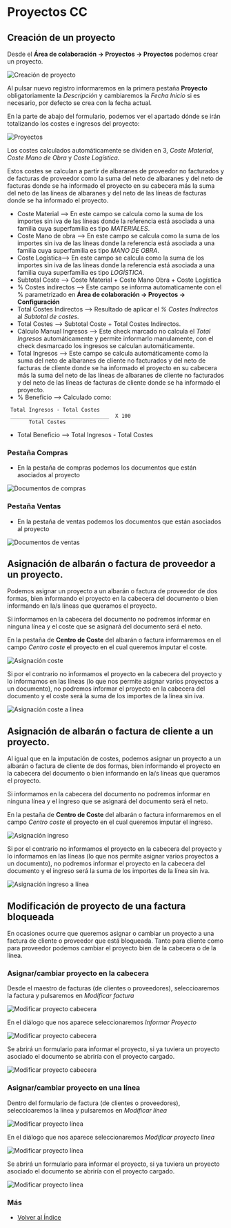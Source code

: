 # Proyectos CC

## Creación de un proyecto
Desde el **Área de colaboración -> Proyectos -> Proyectos** podemos crear un proyecto.

![Creación de proyecto](./img/formproyectos2.png)

Al pulsar nuevo registro informaremos en la primera pestaña **Proyecto** obligatoriamente la *Descripción* y cambiaremos la *Fecha Inicio* si es necesario, por defecto se crea con la fecha actual.

En la parte de abajo del formulario, podemos ver el apartado dónde se irán totalizando los costes e ingresos del proyecto:

![Proyectos](./img/formproyectos.png)

Los costes calculados automáticamente se dividen en 3, *Coste Material*, *Coste Mano de Obra* y *Coste Logística*.

Estos costes se calculan a partir de albaranes de proveedor no facturados y de facturas de proveedor como la suma del neto de albaranes y del neto de facturas donde se ha informado el proyecto en su cabecera más la suma del neto de las líneas de albaranes y del neto de las líneas de facturas donde se ha informado el proyecto.

- Coste Material --> En este campo se calcula como la suma de los importes 
sin iva de las líneas donde la referencia está asociada a una familia cuya superfamilia es tipo *MATERIALES*.
- Coste Mano de obra --> En este campo se calcula como la suma de los importes sin iva de las líneas donde la referencia está asociada a una familia cuya superfamilia es tipo *MANO DE OBRA*.
- Coste Logística--> En este campo se calcula como la suma de los importes sin iva de las líneas donde la referencia está asociada a una familia cuya superfamilia es tipo *LOGÍSTICA*.
- Subtotal Coste --> Coste Material + Coste Mano Obra + Coste Logística
- % Costes indirectos --> Este campo se informa automaticamente con el % parametrizado en **Área de colaboración -> Proyectos -> Configuración**
- Total Costes Indirectos --> Resultado de aplicar el *% Costes Indirectos* al *Subtotal de costes*.
- Total Costes --> Subtotal Coste + Total Costes Indirectos.
- Cálculo Manual Ingresos --> Este check marcado no calcula el *Total Ingresos* automáticamente y permite informarlo manulamente, con el check desmarcado los ingresos se calculan automáticamente.
- Total Ingresos --> Este campo se calcula automáticamente como la suma del neto de albaranes de cliente no facturados y del neto de facturas de cliente donde se ha informado el proyecto en su cabecera más la suma del neto de las líneas de albaranes de cliente no facturados y del neto de las líneas de facturas de cliente donde se ha informado el proyecto.
- % Beneficio --> Calculado como:
```
 Total Ingresos - Total Costes
 ________________________________  X 100
       Total Costes
```
- Total Beneficio --> Total Ingresos - Total Costes

### Pestaña Compras
- En la pestaña de compras podemos los documentos que están asociados al proyecto

![Documentos de compras](./img/formcl_proyectos4.png)

### Pestaña Ventas
- En la pestaña de ventas podemos los documentos que están asociados al proyecto

![Documentos de ventas](./img/formcl_proyectos5.png)

## Asignación de albarán o factura de proveedor a un proyecto.

Podemos asignar un proyecto a un albarán o factura de proveedor de dos formas, bien informando el proyecto en la cabecera del documento o bien informando en la/s líneas que queramos el proyecto.

Si informamos en la cabecera del documento no podremos informar en ninguna línea y el coste que se asignará del documento será el neto.

En la pestaña de **Centro de Coste** del albarán o factura informaremos en el campo *Centro coste* el proyecto en el cual queremos imputar el coste.

![Asignación coste](./img/form_albaranesprov.png)


Si por el contrario no informamos el proyecto en la cabecera del proyecto y lo informamos en las líneas (lo que nos permite asignar varios proyectos a un documento), no podremos informar el proyecto en la cabecera del documento y el coste será la suma de los importes de la línea sin iva.

![Asignación coste a linea](./img/form_lineasalbaranesprov.png)

## Asignación de albarán o factura de cliente a un proyecto.

Al igual que en la imputación de costes, podemos asignar un proyecto a un albarán o factura de cliente de dos formas, bien informando el proyecto en la cabecera del documento o bien informando en la/s líneas que queramos el proyecto.

Si informamos en la cabecera del documento no podremos informar en ninguna línea y el ingreso que se asignará del documento será el neto.

En la pestaña de **Centro de Coste** del albarán o factura informaremos en el campo *Centro coste* el proyecto en el cual queremos imputar el ingreso.


![Asignación ingreso](./img/form_albaranescli.png)

Si por el contrario no informamos el proyecto en la cabecera del proyecto y lo informamos en las líneas (lo que nos permite asignar varios proyectos a un documento), no podremos informar el proyecto en la cabecera del documento y el ingreso será la suma de los importes de la línea sin iva.


![Asignación ingreso a línea](./img/form_lineasalbaranescli.png)

## Modificación de proyecto de una factura bloqueada

En ocasiones ocurre que queremos asignar o cambiar un proyecto a una factura de cliente o proveedor que está bloqueada.
Tanto para cliente como para proveedor podemos cambiar el proyecto bien de la cabecera o de la línea.

### Asignar/cambiar proyecto en la cabecera
Desde el maestro de facturas (de clientes o proveedores), seleccioaremos la factura y pulsaremos en *Modificar factura*

![Modificar proyecto cabecera](./img/form_facturascli.png)

En el diálogo que nos aparece seleccionaremos *Informar Proyecto*

![Modificar proyecto cabecera](./img/form_facturascli2.png)

Se abrirá un formulario para informar el proyecto, si ya tuviera un proyecto asociado el documento se abriría con el proyecto cargado.

![Modificar proyecto cabecera](./img/form_facturascli3.png)

### Asignar/cambiar proyecto en una línea
Dentro del formulario de factura (de clientes o proveedores), seleccioaremos la línea y pulsaremos en *Modificar línea*

![Modificar proyecto línea](./img/form_lineasfacturascli.png)

En el diálogo que nos aparece seleccionaremos *Modificar proyecto línea*

![Modificar proyecto línea](./img/form_lineasfacturascli2.png)

Se abrirá un formulario para informar el proyecto, si ya tuviera un proyecto asociado el documento se abriría con el proyecto cargado.

![Modificar proyecto línea](./img/form_facturascli3.png)

### Más

  * [Volver al Índice](./index.md)
